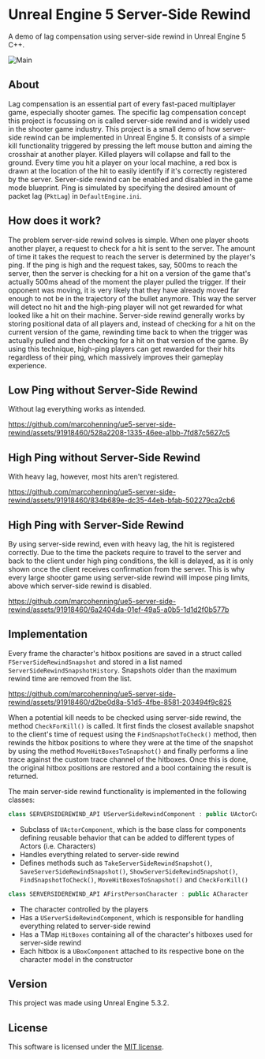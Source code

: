 # Unreal Engine 5 Server-Side Rewind

A demo of lag compensation using server-side rewind in Unreal Engine 5 C++.

![Main](https://github.com/marcohenning/ue5-server-side-rewind/assets/91918460/b257f6b9-f162-4a3f-953e-32dfd5f78fc8)

## About

Lag compensation is an essential part of every fast-paced multiplayer game, especially shooter games. The specific lag compensation concept this project is focussing on is called server-side rewind and is widely used in the shooter game industry. This project is a small demo of how server-side rewind can be implemented in Unreal Engine 5. It consists of a simple kill functionality triggered by pressing the left mouse button and aiming the crosshair at another player. Killed players will collapse and fall to the ground. Every time you hit a player on your local machine, a red box is drawn at the location of the hit to easily identify if it's correctly registered by the server. Server-side rewind can be enabled and disabled in the game mode blueprint. Ping is simulated by specifying the desired amount of packet lag (`PktLag`) in `DefaultEngine.ini`.

## How does it work?

The problem server-side rewind solves is simple. When one player shoots another player, a request to check for a hit is sent to the server. The amount of time it takes the request to reach the server is determined by the player's ping. If the ping is high and the request takes, say, 500ms to reach the server, then the server is checking for a hit on a version of the game that's actually 500ms ahead of the moment the player pulled the trigger. If their opponent was moving, it is very likely that they have already moved far enough to not be in the trajectory of the bullet anymore. This way the server will detect no hit and the high-ping player will not get rewarded for what looked like a hit on their machine. Server-side rewind generally works by storing positional data of all players and, instead of checking for a hit on the current version of the game, rewinding time back to when the trigger was actually pulled and then checking for a hit on that version of the game. By using this technique, high-ping players can get rewarded for their hits regardless of their ping, which massively improves their gameplay experience.

## Low Ping without Server-Side Rewind

Without lag everything works as intended.

https://github.com/marcohenning/ue5-server-side-rewind/assets/91918460/528a2208-1335-46ee-a1bb-7fd87c5627c5

## High Ping without Server-Side Rewind

With heavy lag, however, most hits aren't registered.

https://github.com/marcohenning/ue5-server-side-rewind/assets/91918460/834b689e-dc35-44eb-bfab-502279ca2cb6

## High Ping with Server-Side Rewind

By using server-side rewind, even with heavy lag, the hit is registered correctly. Due to the time the packets require to travel to the server and back to the client under high ping conditions, the kill is delayed, as it is only shown once the client receives confirmation from the server. This is why every large shooter game using server-side rewind will impose ping limits, above which server-side rewind is disabled.

https://github.com/marcohenning/ue5-server-side-rewind/assets/91918460/6a2404da-01ef-49a5-a0b5-1d1d2f0b577b

## Implementation

Every frame the character's hitbox positions are saved in a struct called `FServerSideRewindSnapshot` and stored in a list named `ServerSideRewindSnapshotHistory`. Snapshots older than the maximum rewind time are removed from the list.

https://github.com/marcohenning/ue5-server-side-rewind/assets/91918460/d2be0d8a-51d5-4fbe-8581-203494f9c825

When a potential kill needs to be checked using server-side rewind, the method `CheckForKill()` is called. It first finds the closest available snapshot to the client's time of request using the `FindSnapshotToCheck()` method, then rewinds the hitbox positions to where they were at the time of the snapshot by using the method `MoveHitBoxesToSnapshot()` and finally performs a line trace against the custom trace channel of the hitboxes. Once this is done, the original hitbox positions are restored and a bool containing the result is returned.

The main server-side rewind functionality is implemented in the following classes:

```cpp
class SERVERSIDEREWIND_API UServerSideRewindComponent : public UActorComponent
```

* Subclass of `UActorComponent`, which is the base class for components defining reusable behavior that can be added to different types of Actors (i.e. Characters)
* Handles everything related to server-side rewind
* Defines methods such as `TakeServerSideRewindSnapshot()`, `SaveServerSideRewindSnapshot()`, `ShowServerSideRewindSnapshot()`, `FindSnapshotToCheck()`, `MoveHitBoxesToSnapshot()` and `CheckForKill()`

```cpp
class SERVERSIDEREWIND_API AFirstPersonCharacter : public ACharacter
```

* The character controlled by the players
* Has a `UServerSideRewindComponent`, which is responsible for handling everything related to server-side rewind
* Has a TMap `HitBoxes` containing all of the character's hitboxes used for server-side rewind
* Each hitbox is a `UBoxComponent` attached to its respective bone on the character model in the constructor

## Version

This project was made using Unreal Engine 5.3.2.

## License

This software is licensed under the [MIT license](LICENSE).
